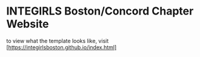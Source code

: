 # INTEGIRLS Boston/Concord Chapter Website
to view what the template looks like, visit [https://integirlsboston.github.io/index.html]
